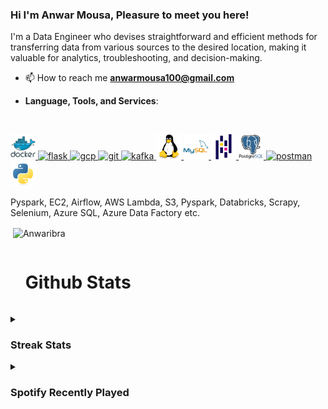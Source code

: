 ### Hi I'm Anwar Mousa, Pleasure to meet you here!
   
I'm a Data Engineer who devises straightforward and efficient methods for transferring data from various sources to the desired location, making it valuable for analytics, troubleshooting, and decision-making.         
 - 📫 How to reach me **anwarmousa100@gmail.com**   
       
- <b>Language, Tools, and Services</b>: 
<br/>  
<p align="left">   
    <a href="https://www.docker.com/" target="_blank" rel="noreferrer"> <img src="https://raw.githubusercontent.com/devicons/devicon/master/icons/docker/docker-original-wordmark.svg" alt="docker" width="40"> </a>
    <a href="https://flask.palletsprojects.com/" target="_blank" rel="noreferrer"> <img src="https://www.vectorlogo.zone/logos/pocoo_flask/pocoo_flask-icon.svg" alt="flask" width="40" height="40"/> </a> 
    <a href="https://cloud.google.com" target="_blank" rel="noreferrer"> <img src="https://www.vectorlogo.zone/logos/google_cloud/google_cloud-icon.svg" alt="gcp" width="40" height="40"/> </a>
    <a href="https://git-scm.com/" target="_blank" rel="noreferrer"> <img src="https://www.vectorlogo.zone/logos/git-scm/git-scm-icon.svg" alt="git" width="40" height="40"/> </a>
    <a href="https://kafka.apache.org/" target="_blank" rel="noreferrer"> <img src="https://www.vectorlogo.zone/logos/apache_kafka/apache_kafka-icon.svg" alt="kafka" width="40" height="40"/> </a>
    <a href="https://www.linux.org/" target="_blank" rel="noreferrer"> <img src="https://raw.githubusercontent.com/devicons/devicon/master/icons/linux/linux-original.svg" alt="linux" width="40" height="40"/> </a>
    <a href="https://www.mysql.com/" target="_blank" rel="noreferrer"> <img src="https://raw.githubusercontent.com/devicons/devicon/master/icons/mysql/mysql-original-wordmark.svg" alt="mysql" width="40" height="40"/> </a>
    <a href="https://pandas.pydata.org/" target="_blank" rel="noreferrer"> <img src="https://raw.githubusercontent.com/devicons/devicon/2ae2a900d2f041da66e950e4d48052658d850630/icons/pandas/pandas-original.svg" alt="pandas" width="40" height="40"/> </a>
    <a href="https://www.postgresql.org" target="_blank" rel="noreferrer"> <img src="https://raw.githubusercontent.com/devicons/devicon/master/icons/postgresql/postgresql-original-wordmark.svg" alt="postgresql" width="40" height="40"/> </a>
    <a href="https://postman.com" target="_blank" rel="noreferrer"> <img src="https://www.vectorlogo.zone/logos/getpostman/getpostman-icon.svg" alt="postman" width="40" height="40"/> </a>
    <a href="https://www.python.org" target="_blank" rel="noreferrer"> <img src="https://raw.githubusercontent.com/devicons/devicon/master/icons/python/python-original.svg" alt="python" width="40" height="40"/> </a> 
    <p>Pyspark, EC2, Airflow, AWS Lambda, S3, Pyspark, Databricks, Scrapy, Selenium, Azure SQL, Azure Data Factory etc.</p>
</p>
<p>&nbsp;<img align="center" src="https://github-readme-stats.vercel.app/api?username=Anwaribra&show_icons=true&locale=en" alt="Anwaribra" /></p>
<!-- Github account stats header-->
<div id="user-content-toc"><ul align=><summary><h1 style="display: inline-block">Github Stats</h1></summary></ul></div>

<details><summary><h3> Streak Stats</h3></summary>
<p align="center"><img src="https://github-readme-streak-stats.herokuapp.com/?user=Anwaribra&theme=tokyonight_duo" alt="Anwaribra" /></p></details>


<details>
    <summary><h3> Spotify Recently Played</h3></summary>
    <br />
    <img src="https://spotify-recently-played-readme.vercel.app/api?user=31kqkihxgmvdz72fam2xukgwputq" />
</details>
